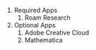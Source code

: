 1. Required Apps 
     1. Roam Research
2. Optional Apps
     1. Adobe Creative Cloud
     2. Mathematica